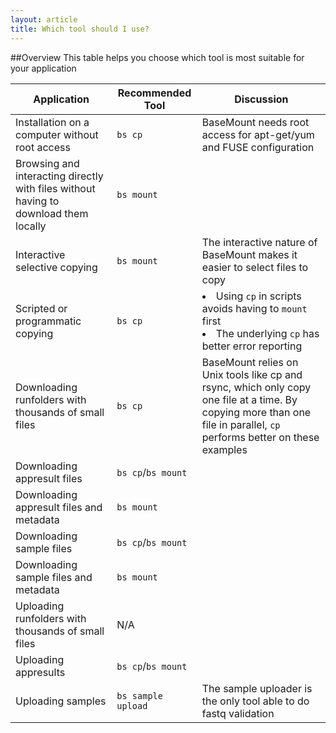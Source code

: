 ```yaml
---
layout: article
title: Which tool should I use?
---
```


##Overview
This table helps you choose which tool is most suitable for your application

| Application | Recommended Tool | Discussion |
| --- | --- | --- |
| Installation on a computer without root access | `bs cp` | BaseMount needs root access for apt-get/yum and FUSE configuration |
| Browsing and interacting directly with files without having to download them locally | `bs mount` | |
| Interactive selective copying | `bs mount` | The interactive nature of BaseMount makes it easier to select files to copy |
| Scripted or programmatic copying | `bs cp` | <li> Using `cp` in scripts avoids having to `mount` first <br> <li> The underlying `cp` has better error reporting |
| Downloading runfolders with thousands of small files | `bs cp` | BaseMount relies on Unix tools like cp and rsync, which only copy one file at a time. By copying more than one file in parallel, `cp` performs better on these examples |
| Downloading appresult files | `bs cp`/`bs mount` | |
| Downloading appresult files and metadata | `bs mount` | |
| Downloading sample files | `bs cp`/`bs mount` | |
| Downloading sample files and metadata | `bs mount` | |
| Uploading runfolders with thousands of small files | N/A | |
| Uploading appresults | `bs cp`/`bs mount` | |
| Uploading samples | `bs sample upload` | The sample uploader is the only tool able to do fastq validation |
 

